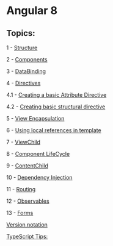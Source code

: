 # Angular 8

## Topics:

1 - [Structure](hhttps://github.com/AlexandreYembo/study-training/blob/master/angular-8/docs/1-Structure.md) 

2 - [Components](https://github.com/AlexandreYembo/study-training/blob/master/angular-8/docs/2-Components.md) 

3 - [DataBinding](https://github.com/AlexandreYembo/study-training/blob/master/angular-8/docs/3-DataBinding.md) 

4 - [Directives](https://github.com/AlexandreYembo/study-training/blob/master/angular-8/docs/4-Directives.md) 

4.1 - [Creating a basic Attribute Directive](https://github.com/AlexandreYembo/study-training/blob/master/angular-8/docs/4.1-creating-basic-attribute-directive.md) 

4.2 - [Creating basic structural directive](https://github.com/AlexandreYembo/study-training/blob/master/angular-8/docs/4.2-creating-basic-structural-directive.md) 

5 - [View Encapsulation](https://github.com/AlexandreYembo/study-training/blob/master/angular-8/docs/5-View-Encapsulation.md) 

6 - [Using local references in template](https://github.com/AlexandreYembo/study-training/blob/master/angular-8/docs/6-Using-local-references-in-template)

7 - [ViewChild](https://github.com/AlexandreYembo/study-training/blob/master/angular-8/docs/7-ViewChild.md) 

8 - [Component LifeCycle](https://github.com/AlexandreYembo/study-training/blob/master/angular-8/docs/8-Component-lifeCycle.md) 

9 - [ContentChild](https://github.com/AlexandreYembo/study-training/blob/master/angular-8/docs/9-ContentChild.md) 

10 - [Dependency Injection](https://github.com/AlexandreYembo/study-training/blob/master/angular-8/docs/10-Dependency-Injection.md) 

11 - [Routing](https://github.com/AlexandreYembo/study-training/blob/master/angular-8/docs/11-Routing.md) 

12 - [Observables](https://github.com/AlexandreYembo/study-training/blob/master/angular-8/docs/12-Observables.md)

13 - [Forms](https://github.com/AlexandreYembo/study-training/blob/master/angular-8/docs/13-Forms.md)

[Version notation](https://github.com/AlexandreYembo/study-training/blob/master/angular-8/docs/versions-notation.md) 

[TypeScript Tips:](https://github.com/AlexandreYembo/study-training/blob/master/angular-8/docs/ts-tips.md) 
